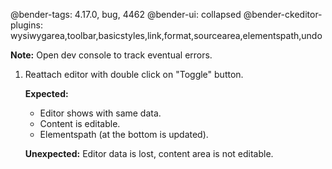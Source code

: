 @bender-tags: 4.17.0, bug, 4462
@bender-ui: collapsed
@bender-ckeditor-plugins: wysiwygarea,toolbar,basicstyles,link,format,sourcearea,elementspath,undo

**Note:** Open dev console to track eventual errors.

1. Reattach editor with double click on "Toggle" button.

	**Expected:**

	* Editor shows with same data.
	* Content is editable.
	* Elementspath (at the bottom is updated).

	**Unexpected:** Editor data is lost, content area is not editable.
